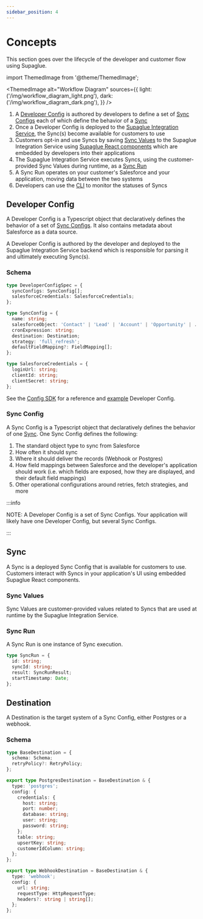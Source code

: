 ```yaml
---
sidebar_position: 4
---
```


# Concepts

This section goes over the lifecycle of the developer and customer flow using Supaglue.

import ThemedImage from '@theme/ThemedImage';

<ThemedImage
alt="Workflow Diagram"
sources={{
    light: ('/img/workflow_diagram_light.png'),
    dark: ('/img/workflow_diagram_dark.png'),
  }}
/>

1. A [Developer Config](#developer_config) is authored by developers to define a set of [Sync Configs](#sync-config) each of which define the behavior of a [Sync](#sync)
2. Once a Developer Config is deployed to the [Supaglue Integration Service](./architecture), the Sync(s) become available for customers to use
3. Customers opt-in and use Syncs by saving [Sync Values](#sync-values) to the Supaglue Integration Service using [Supaglue React components](./react-components) which are embedded by developers into their applications
4. The Supaglue Integration Service executes Syncs, using the customer-provided Sync Values during runtime, as a [Sync Run](#sync-run)
5. A Sync Run operates on your customer's Salesforce and your application, moving data between the two systems
6. Developers can use the [CLI](./cli) to monitor the statuses of Syncs

## Developer Config

A Developer Config is a Typescript object that declaratively defines the behavior of a set of [Sync Configs](#sync-config). It also contains metadata about Salesforce as a data source.

A Developer Config is authored by the developer and deployed to the Supaglue Integration Service backend which is responsible for parsing it and ultimately executing Sync(s).

### Schema

```typescript
type DeveloperConfigSpec = {
  syncConfigs: SyncConfig[];
  salesforceCredentials: SalesforceCredentials;
};

type SyncConfig = {
  name: string;
  salesforceObject: 'Contact' | 'Lead' | 'Account' | 'Opportunity' | ...;
  cronExpression: string;
  destination: Destination;
  strategy: 'full_refresh';
  defaultFieldMapping?: FieldMapping[];
};

type SalesforceCredentials = {
  loginUrl: string;
  clientId: string;
  clientSecret: string;
};
```

See the [Config SDK](./config_sdk) for a reference and [example](./config_sdk#examples) Developer Config.

### Sync Config

A Sync Config is a Typescript object that declaratively defines the behavior of one [Sync](#sync). One Sync Config defines the following:

1. The standard object type to sync from Salesforce
2. How often it should sync
3. Where it should deliver the records (Webhook or Postgres)
4. How field mappings between Salesforce and the developer's application should work (i.e. which fields are exposed, how they are displayed, and their default field mappings)
5. Other operational configurations around retries, fetch strategies, and more

:::info

NOTE: A Developer Config is a set of Sync Configs. Your application will likely have one Developer Config, but several Sync Configs.

:::

## Sync

A Sync is a deployed Sync Config that is available for customers to use. Customers interact with Syncs in your application's UI using embedded Supaglue React components.

### Sync Values

Sync Values are customer-provided values related to Syncs that are used at runtime by the Supaglue Integration Service.

### Sync Run

A Sync Run is one instance of Sync execution.

```typescript
type SyncRun = {
  id: string;
  syncId: string;
  result: SyncRunResult;
  startTimestamp: Date;
};
```

## Destination

A Destination is the target system of a Sync Config, either Postgres or a webhook.

### Schema

```typescript
type BaseDestination = {
  schema: Schema;
  retryPolicy?: RetryPolicy;
};
```

```typescript
export type PostgresDestination = BaseDestination & {
  type: 'postgres';
  config: {
    credentials: {
      host: string;
      port: number;
      database: string;
      user: string;
      password: string;
    };
    table: string;
    upsertKey: string;
    customerIdColumn: string;
  };
};
```

```typescript
export type WebhookDestination = BaseDestination & {
  type: 'webhook';
  config: {
    url: string;
    requestType: HttpRequestType;
    headers?: string | string[];
  };
};
```
